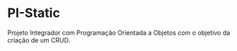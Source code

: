# PI-Static
Projeto Integrador com Programação Orientada a Objetos com o objetivo da criação de um CRUD.
